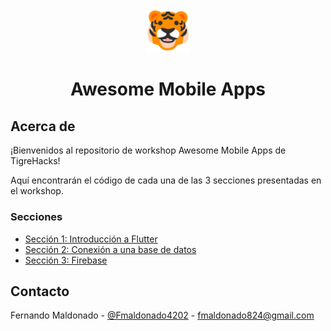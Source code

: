 <br />
<p align="center">
    <img src="./assets/tiger.png"  alt="Logo" width="70px" >

  <h1 align="center">Awesome Mobile Apps</h1>

</p>

## Acerca de

¡Bienvenidos al repositorio de workshop Awesome Mobile Apps de TigreHacks!

Aquí encontrarán el código de cada una de las 3 secciones presentadas en el workshop.


### Secciones

- [Sección 1: Introducción a Flutter](https://github.com/Bisontech1/AwesomeMobileApps/tree/master/seccion1)
- [Sección 2: Conexión a una base de datos](https://github.com/Bisontech1/AwesomeMobileApps/tree/master/seccion2)
- [Sección 3: Firebase](https://github.com/Bisontech1/AwesomeMobileApps/tree/master/seccion3)


## Contacto

Fernando Maldonado - [@Fmaldonado4202](https://twitter.com/Fmaldonado4202) - fmaldonado824@gmail.com
